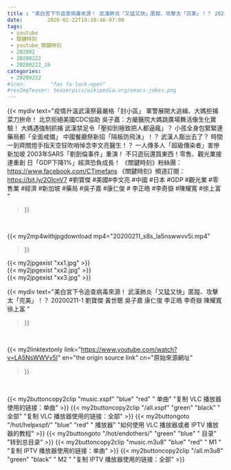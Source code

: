 ```yaml
---
title : "美白宮下令追查病毒來源！ 武漢肺炎「又猛又快」匿蹤、攻擊太「完美」！？ 20200211-1 劉寶傑 黃世聰 吳子嘉 康仁俊 李正皓 李奇嶽 陳耀寬 徐上富 "
date:        2020-02-22T19:10:46-07:00
tags:
 - youtube
 - 關鍵時刻
 - youtube_關鍵時刻
 - 202002
 - 20200222
 - 20200222_19
categories:
 - 20200222
#icon:        "fas fa-lock-open"
#resImgTeaser: teaserpics/wikipedia.org/emacs-jokes.png
---
```


{{< mydiv text="疫情升溫武漢祭最嚴格「封小區」 軍警展開大追緝、大媽拒捕菜刀拚命！ 北京拒絕美國CDC協助 吳子嘉：方艙醫院大媽跳廣場舞活像生化實驗！ 大媽遇強制抓捕 武漢禁足令「壓抑到極致把人都逼瘋」？ 小孩全身包緊緊連藥局都「全面戒備」 中國餐廳祭新招「隔板防飛沫」！？ 武漢人豁出去了？ 時間一到齊關燈手指天空狂吹哨悼念李文亮醫生！？ 一人傳多人「超級傳染者」害慘新加坡 2003年SARS「劉劍倫事件」重演！ 不只遊玩還買東西！零售、觀光業接連重創 日「GDP下降1%」經濟恐負成長！  《關鍵時刻》粉絲團：https://www.facebook.com/CTimefans 《關鍵時刻》頻道訂閱：https://bit.ly/2OlcnV7  #劉寶傑 #美國#李文亮 #中國 #日本 #GDP #觀光業 #零售業 #經濟 #新加坡 #藥局 #吳子嘉 #康仁俊 # 李正皓 #李奇嶽 #陳耀寬 #徐上富 "
>}}
<br>


{{< my2mp4withjpgdownload mp4="20200211_s8s_la5nswwvv5i.mp4"
>}}

{{< my2jpgexist "xx1.jpg" >}}<br>
{{< my2jpgexist "xx2.jpg" >}}<br>
{{< my2jpgexist "xx3.jpg" >}}<br>



{{< mydiv text="美白宮下令追查病毒來源！ 武漢肺炎「又猛又快」匿蹤、攻擊太「完美」！？ 20200211-1 劉寶傑 黃世聰 吳子嘉 康仁俊 李正皓 李奇嶽 陳耀寬 徐上富 "
>}}
<br>

{{< my2linktextonly link="https://www.youtube.com/watch?v=LA5NsWWVv5I"
en="the origin source link" cn="原始來源網址"
>}}


<br>

{{< my2buttoncopy2clip "music.xspf"        "blue"   "red"    " 单曲"  "复制 VLC 播放器使用的链接：单曲" >}} {{< my2buttoncopy2clip "/all.xspf"         "green"  "black"  " 全部"  "复制 VLC 播放器使用的链接：全部" >}} {{< my2buttongoto      "/hot/helpxspf/"    "blue"   "red"    " 播放器" "如何使用 VLC 播放器或者 IPTV 播放器的教程" >}} {{< my2buttongoto      "/hot/endothers/"   "green"  "blue"   " 目录"   "转到总目录" >}} {{< my2buttoncopy2clip "music.m3u8"        "blue"   "red"    " M1 "    "复制 IPTV 播放器使用的链接：单曲" >}} {{< my2buttoncopy2clip "/all.m3u8"         "green"  "black"  " M2 "    "复制 IPTV 播放器使用的链接：全部" >}} 
